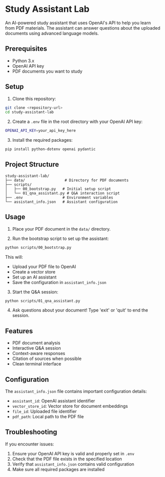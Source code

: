 # Study Assistant Lab

An AI-powered study assistant that uses OpenAI's API to help you learn from PDF materials. The assistant can answer questions about the uploaded documents using advanced language models.

## Prerequisites

- Python 3.x
- OpenAI API key
- PDF documents you want to study

## Setup

1. Clone this repository:
```bash
git clone <repository-url>
cd study-assistant-lab
```

2. Create a `.env` file in the root directory with your OpenAI API key:
```bash
OPENAI_API_KEY=your_api_key_here
```

3. Install the required packages:
```bash
pip install python-dotenv openai pydantic
```

## Project Structure

```
study-assistant-lab/
├── data/                  # Directory for PDF documents
├── scripts/
│   ├── 00_bootstrap.py   # Initial setup script
│   └── 01_qna_assistant.py # Q&A interaction script
├── .env                  # Environment variables
└── assistant_info.json   # Assistant configuration
```

## Usage

1. Place your PDF document in the `data/` directory.

2. Run the bootstrap script to set up the assistant:
```bash
python scripts/00_bootstrap.py
```
This will:
- Upload your PDF file to OpenAI
- Create a vector store
- Set up an AI assistant
- Save the configuration in `assistant_info.json`

3. Start the Q&A session:
```bash
python scripts/01_qna_assistant.py
```

4. Ask questions about your document! Type 'exit' or 'quit' to end the session.

## Features

- PDF document analysis
- Interactive Q&A session
- Context-aware responses
- Citation of sources when possible
- Clean terminal interface

## Configuration

The `assistant_info.json` file contains important configuration details:
- `assistant_id`: OpenAI assistant identifier
- `vector_store_id`: Vector store for document embeddings
- `file_id`: Uploaded file identifier
- `pdf_path`: Local path to the PDF file

## Troubleshooting

If you encounter issues:
1. Ensure your OpenAI API key is valid and properly set in `.env`
2. Check that the PDF file exists in the specified location
3. Verify that `assistant_info.json` contains valid configuration
4. Make sure all required packages are installed


